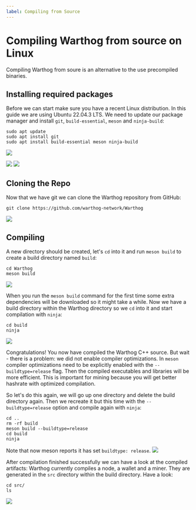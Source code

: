 ```yaml
---
label: Compiling from Source
---
```

# Compiling Warthog from source on Linux
Compiling Warthog from soure is an alternative to the use precompiled binaries. 

## Installing required packages
Before we can start make sure you have a recent Linux distribution. In this guide we are using Ubuntu 22.04.3 LTS. We need to update our package manager and install `git`, `build-essential`, `meson` and `ninja-build`:
```
sudo apt update
sudo apt install git
sudo apt install build-essential meson ninja-build
```
![](/img/get-started/01-apt-update.png)

![](/img/get-started/02-install-git.png)
![](/img/get-started/03-install-build.png)


## Cloning the Repo
Now that we have git we can clone the Warthog repository from GitHub:
```
git clone https://github.com/warthog-network/Warthog
```
![](/img/get-started/04-clone.png)

## Compiling
A new directory should be created, let's `cd` into it and run `meson build` to create a build directory named `build`:
```
cd Warthog
meson build
```
![](/img/get-started/05-meson-build.png)

When you run the `meson build` command for the first time some extra dependencies will be downloaded so it might take a while.  Now we have a build directory within the Warthog directory so we `cd` into it and start compilation with `ninja`:
```
cd build
ninja
```
![](/img/get-started/06-ninja.png)

Congratulations! You now have compiled the Warthog C++ source. But wait - there is a problem: we did not enable compiler optimizations. In `meson` compiler optimizations need to be explicitly enabled with the `--buildtype=release` flag. Then the compiled executables and libraries will be more efficient. This is important for mining because you will get better hashrate with optimized compilation. 

So let's do this again, we will go up one directory and delete the build directory again. Then we recreate it but this time with the `--buildtype=release` option and compile again with `ninja`:

```
cd ..
rm -rf build
meson build --buildtype=release
cd build
ninja
```
Note that now meson reports it has set `buildtype: release`.
![](/img/get-started/07-ninja-release.png)

After compilation finished successfully we can have a look at the compiled artifacts: Warthog currently compiles a node, a wallet and a miner. They are generated in the `src` directory within the build directory. Have a look:
```
cd src/
ls
```
![](/img/get-started/08-ls-compiled.png)

